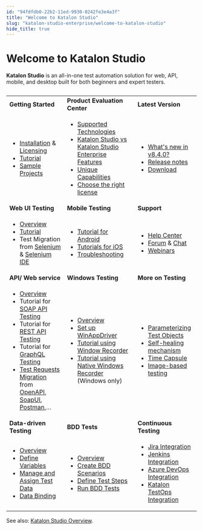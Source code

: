 ```yaml
---
id: "94fdfdb0-22b2-11ed-9930-0242fe3e4a3f"
title: "Welcome to Katalon Studio"
slug: "katalon-studio-enterprise/welcome-to-katalon-studio"
hide_title: true
---
```


# <a id="id" class="anchor_top_offset"/><a id="ariaid-title1" class="anchor_top_offset"/>Welcome to Katalon Studio

<p xmlns="http://www.w3.org/1999/xhtml" className="p"><strong className="ph b">Katalon Studio</strong> is an all-in-one test automation solution for web, API, mobile, and desktop built for both beginners and expert testers.</p> 
<table xmlns="http://www.w3.org/1999/xhtml" className="table"><caption /><tbody className="tbody"><tr className><td className="entry"><strong className="ph b">Getting Started</strong>       </td><td className="entry"><strong className="ph b">Product Evaluation Center</strong>       </td><td className="entry"><strong className="ph b">Latest Version</strong>       </td></tr><tr className><td className="entry">         <ul className="ul"><li className="li"><a className="xref" href="/docs/legacy/katalon-studio-enterprise/set-up-katalon-studio/installation/installation-overview">Installation</a> &amp; <a className="xref" href="/docs/legacy/products-and-licenses/katalon-studio-enterprise-and-runtime-engine-licenses/license-overview">Licensing</a>           </li><li className="li"><a className="xref" href="/docs/legacy/katalon-studio-enterprise/set-up-katalon-studio/set-up-overview">Tutorial</a>           </li><li className="li"><a className="xref" href="/docs/legacy/katalon-studio-enterprise/get-started/sample-projects/sample-projects-overview">Sample Projects</a>           </li></ul>       </td><td className="entry">         <ul className="ul"><li className="li"><a className="xref" href="/docs/legacy/katalon-studio-enterprise/release-notes/supported-technologies">Supported Technologies</a>           </li><li className="li"><a className="xref" href="/docs/legacy/products-and-licenses/katalon-studio-enterprise-and-runtime-engine-licenses/katalon-studio-vs-katalon-studio-enterprise-features">Katalon Studio vs Katalon Studio Enterprise Features</a>           </li><li className="li"><a className="xref" href="/docs/legacy/katalon-studio-enterprise/release-notes/supported-technologies#id_5">Unique Capabilities</a>           </li><li className="li"><a className="xref j-external-link" href="https://www.katalon.com/pricing/" target="_blank">Choose the right license</a></li></ul>       </td><td className="entry">         <ul className="ul"><li className="li"><a className="xref j-external-link" href="https://katalon.com/resources-center/blog/studio-8-4-release" target="_blank">What's new in v8.4.0?</a>           </li><li className="li"><a className="xref" href="/docs/legacy/katalon-studio-enterprise/release-notes/version-8.x">Release notes</a>           </li><li className="li"><a className="xref j-external-link" href="https://www.katalon.com/download/" target="_blank">Download</a>           </li></ul>       </td></tr><tr className><td className="entry"><strong className="ph b">Web UI Testing</strong>       </td><td className="entry"><strong className="ph b">Mobile Testing</strong>        </td><td className="entry"><strong className="ph b">Support</strong>       </td></tr><tr className><td className="entry">         <ul className="ul"><li className="li"><a className="xref" href="/docs/legacy/katalon-studio-enterprise/test-design/web-test-design/introduction-to-web-testing">Overview</a>           </li><li className="li"><a className="xref" href="/docs/legacy/katalon-studio-enterprise/test-design/web-test-design/web-record-and-spy-utilities/record-web-utility">Tutorial</a>           </li><li className="li">Test Migration from <a className="xref" href="/docs/legacy/katalon-studio-enterprise/set-up-katalon-studio/migration-from-other-tools/seleniumtestngjunit-migration-to-katalon-studio">Selenium</a> &amp; <a className="xref" href="/docs/legacy/katalon-studio-enterprise/set-up-katalon-studio/migration-from-other-tools/import-selenium-ide-version-3-projects">Selenium IDE</a>           </li></ul>       </td><td className="entry">         <ul className="ul"><li className="li"><a className="xref" href="/docs/legacy/katalon-studio-enterprise/create-tests-and-projects/configure-test-cases/mobile-testing/android/mobile-android-setup">Tutorial for Android</a>           </li><li className="li"><a className="xref" href="/docs/legacy/katalon-studio-enterprise/create-tests-and-projects/configure-test-cases/mobile-testing/ios/mobile-ios-setup-real-devices">Tutorials for iOS</a>           </li><li className="li"><a className="xref" href="/docs/legacy/katalon-studio-enterprise/error-management/troubleshooting/troubleshoot-mobile-automated-testing/troubleshooting-automated-mobile-testing-overview">Troubleshooting</a>           </li></ul>       </td><td className="entry">         <ul className="ul"><li className="li"><a className="xref j-external-link" href="https://katalonsupport.force.com/katalonhelpcenter/s/" target="_blank">Help Center</a>           </li><li className="li"><a className="xref j-external-link" href="https://forum.katalon.com/" target="_blank">Forum</a> &amp; <a className="xref j-external-link" href="https://gitter.im/katalon-studio/Lobby" target="_blank">Chat</a>           </li><li className="li"><a className="xref j-external-link" href="https://www.katalon.com/webinars/" target="_blank">Webinars</a>           </li></ul>       </td></tr><tr className><td className="entry"><strong className="ph b">API/ Web service</strong>       </td><td className="entry"><strong className="ph b">Windows Testing</strong>       </td><td className="entry"><strong className="ph b">More on Testing</strong>       </td></tr><tr className><td className="entry">         <ul className="ul"><li className="li"><a className="xref" href="/docs/legacy/katalon-studio-enterprise/test-design/web-services-test-design/introduction-to-api-testing">Overview</a></li><li className="li">Tutorial for <a className="xref" href="/docs/legacy/katalon-studio-enterprise/test-design/web-services-test-design/soap-request">SOAP API Testing</a></li><li className="li">Tutorial for <a className="xref" href="/docs/legacy/katalon-studio-enterprise/test-design/web-services-test-design/rest-request">REST API Testing</a></li><li className="li">Tutorial for <a className="xref" href="/docs/legacy/katalon-studio-enterprise/test-design/web-services-test-design/graphql">GraphQL Testing</a></li><li className="li"><a className="xref" href="/docs/legacy/katalon-studio-enterprise/test-design/web-services-test-design/introduction-to-web-services-test-object">Test Requests Migration</a> from <a className="xref" href="/docs/legacy/katalon-studio-enterprise/test-design/web-services-test-design/import-web-service-objects/import-rest-api-with-openapi-specification-3.0">OpenAPI</a>, <a className="xref" href="/docs/legacy/katalon-studio-enterprise/test-design/web-services-test-design/import-web-service-objects/import-web-service-requests-from-soapui">SoapUI</a>, <a className="xref" href="/docs/legacy/katalon-studio-enterprise/test-design/web-services-test-design/import-web-service-objects/import-restful-from-postman">Postman</a>,…</li></ul>       </td><td className="entry">         <ul className="ul"><li className="li"><a className="xref" href="/docs/legacy/katalon-studio-enterprise/test-design/windows-desktop-apps-test-design/introduction-to-desktop-app-testing">Overview</a>           </li><li className="li"><a className="xref" href="/docs/legacy/katalon-studio-enterprise/create-tests-and-projects/configure-test-cases/windows-desktop-apps-testing/set-up-winappdriver">Set up WinAppDriver</a>           </li><li className="li"><a className="xref" href="/docs/legacy/katalon-studio-enterprise/test-design/windows-desktop-apps-test-design/windows-record-and-spy-utilities/windows-record-tutorials">Tutorial using Window Recorder</a>           </li><li className="li"><a className="xref" href="/docs/legacy/katalon-studio-enterprise/test-design/windows-desktop-apps-test-design/windows-record-and-spy-utilities/native-windows-recorder">Tutorial using Native Windows Recorder</a> (Windows only)</li></ul>       </td><td className="entry">         <ul className="ul"><li className="li"><a className="xref" href="/docs/legacy/katalon-studio-enterprise/test-design/web-test-design/web-test-objects/parameterize-web-test-objects">Parameterizing Test Objects</a>           </li><li className="li"><a className="xref" href="/docs/legacy/katalon-studio-enterprise/test-design/web-test-design/self-healing-tests">Self-healing mechanism</a>           </li><li className="li"><a className="xref" href="/docs/legacy/katalon-studio-enterprise/error-management/test-maintenance/fixing-broken-web-test-objects-with-time-capsule">Time Capsule</a>           </li><li className="li"><a className="xref" href="/docs/legacy/katalon-studio-enterprise/test-design/web-test-design/web-test-objects/web-image-based-testing">Image-based testing</a>           </li></ul>       </td></tr><tr className><td className="entry"><strong className="ph b">Data-driven Testing</strong>       </td><td className="entry"><strong className="ph b">BDD Tests</strong>       </td><td className="entry"><strong className="ph b">Continuous Testing</strong>       </td></tr><tr className><td className="entry">         <ul className="ul"><li className="li"><a className="xref" href="/docs/legacy/katalon-studio-enterprise/test-execution/data-driven-testing/data-driven-testing-with-katalon-studio">Overview</a>           </li><li className="li"><a className="xref" href="/docs/legacy/katalon-studio-enterprise/test-execution/data-driven-testing/test-case-variables">Define Variables</a>           </li><li className="li"><a className="xref" href="/docs/legacy/katalon-studio-enterprise/test-execution/data-driven-testing/manage-test-data">Manage and Assign Test Data</a>           </li><li className="li"><a className="xref" href="/docs/legacy/katalon-studio-enterprise/test-execution/data-driven-testing/run-test-case-with-an-external-data-source">Data Binding</a>           </li></ul>       </td><td className="entry">         <ul className="ul"><li className="li"><a className="xref" href="/docs/legacy/katalon-studio-enterprise/test-design/bdd-testing-framework-cucumber-integration/bdd-testing-framework-cucumber-integration-in-katalon-studio">Overview</a>           </li><li className="li"><a className="xref" href="#">Create BDD Scenarios</a>           </li><li className="li"><a className="xref" href="/docs/legacy/katalon-studio-enterprise/test-design/bdd-testing-framework-cucumber-integration/bdd-testing-framework-cucumber-integration-in-katalon-studio#id_3">Define Test Steps</a>           </li><li className="li"><a className="xref" href="/docs/legacy/katalon-studio-enterprise/test-design/bdd-testing-framework-cucumber-integration/bdd-testing-framework-cucumber-integration-in-katalon-studio#id_6">Run BDD Tests</a>           </li></ul>       </td><td className="entry">         <ul className="ul"><li className="li"><a className="xref" href="/docs/legacy/katalon-studio-enterprise/integration/jira-integration/configure-jira-integration-in-katalon-studio">Jira Integration</a>           </li><li className="li"><a className="xref" href="/docs/legacy/katalon-runtime-engine/cicd-tools-integration/jenkins-integration/use-katalon-plugins-for-jenkins-integration/use-katalon-plugins-for-jenkins-integration-on-windowsmacos">Jenkins Integration</a>           </li><li className="li"><a className="xref" href="/docs/legacy/katalon-runtime-engine/cicd-tools-integration/azure-devops-extension">Azure DevOps Integration</a>           </li><li className="li"><a className="xref" href="/docs/legacy/katalon-testops/overview/testops-overview">Katalon TestOps Integration</a>           </li></ul>       </td></tr></tbody></table> 
<p xmlns="http://www.w3.org/1999/xhtml" className="p">See also: <a className="xref" href="/docs/legacy/katalon-studio-enterprise/katalon-studio-overview">Katalon Studio Overview</a>.</p> 

